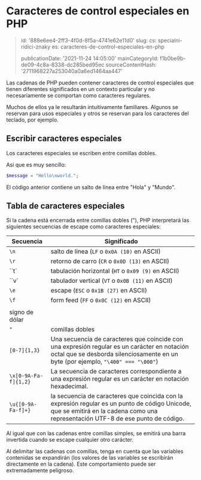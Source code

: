 Caracteres de control especiales en PHP
=======================================

> id: '888e6ee4-2ff3-4f0d-8f5a-4741e62e11d0'
> slug:
> 	cs: specialni-ridici-znaky
> 	es: caracteres-de-control-especiales-en-php
> 
> publicationDate: '2021-11-24 14:05:00'
> mainCategoryId: f1b0be9b-de09-4c8a-8338-dc285bed95ec
> sourceContentHash: '2711968227a253040a0a6ed1464aa447'

Las cadenas de PHP pueden contener caracteres de control especiales que tienen diferentes significados en un contexto particular y no necesariamente se comportan como caracteres regulares.

Muchos de ellos ya le resultarán intuitivamente familiares. Algunos se reservan para usos especiales y otros se reservan para los caracteres del teclado, por ejemplo.

Escribir caracteres especiales
-----------------------

Los caracteres especiales se escriben entre comillas dobles.

Así que es muy sencillo:

```php
$message = "Hello\nworld.";
```

El código anterior contiene un salto de línea entre "Hola" y "Mundo".

Tabla de caracteres especiales
-------------------------

Si la cadena está encerrada entre comillas dobles ("), PHP interpretará las siguientes secuencias de escape como caracteres especiales:

| Secuencia | Significado |
|----------|--------|
| `\n` | salto de línea (`LF` o `0x0A (10)` en ASCII) |
| `\r` | retorno de carro (`CR` o `0x0D (13)` en ASCII) |
| ``t` | tabulación horizontal (`HT` o `0x09 (9)` en ASCII) |
| ``v` | tabulador vertical (`VT` o `0x0B (11)` en ASCII) |
| `\e` | escape (`ESC` o `0x1B (27)` en ASCII) |
| `\f` | form feed (`FF` o `0x0C (12)` en ASCII) |
||| barra invertida ||
| signo de dólar |
| `"` | comillas dobles |
| `[0-7]{1,3}` | Una secuencia de caracteres que coincide con una expresión regular es un carácter en notación octal que se desborda silenciosamente en un byte (por ejemplo, `"\400" === "\000"`) |
| `\x[0-9A-Fa-f]{1,2}` | La secuencia de caracteres correspondiente a una expresión regular es un carácter en notación hexadecimal. |
| `\u{[0-9A-Fa-f]+}` | la secuencia de caracteres que coincida con la expresión regular es un punto de código Unicode, que se emitirá en la cadena como una representación UTF-8 de ese punto de código.

Al igual que con las cadenas entre comillas simples, se emitirá una barra invertida cuando se escape cualquier otro carácter.

Al delimitar las cadenas con comillas, tenga en cuenta que las variables contenidas se expandirán (los valores de las variables se escribirán directamente en la cadena). Este comportamiento puede ser extremadamente peligroso.
